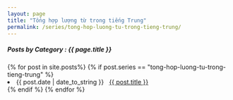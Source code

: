 ```yaml
---
layout: page
title: "Tổng hợp lượng từ trong tiếng Trung"
permalink: /series/tong-hop-luong-tu-trong-tieng-trung/
---
```


<h5> Posts by Category : {{ page.title }} </h5>

<div class="card">
{% for post in site.posts%}
    {% if post.series == "tong-hop-luong-tu-trong-tieng-trung" %}
        <li class="category-posts"><span>{{ post.date | date_to_string }}</span> &nbsp; <a href="{{ post.url }}">{{ post.title }}</a></li>
    {% endif %}
{% endfor %}
</div>